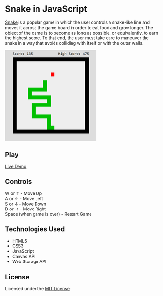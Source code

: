 # Snake in JavaScript
[Snake](https://en.wikipedia.org/wiki/Snake_(video_game_genre)) is a popular game in which the user controls a snake-like line and moves it across the game board in order to eat food and grow longer. The object of the game is to become as long as possible, or equivalently, to earn the highest score. To that end, the user must take care to maneuver the snake in a way that avoids colliding with itself or with the outer walls.

<img src="/images/snake.png" alt="A game of Snake being played" width="300px" height="300px">

## Play
[Live Demo](https://universe-one.github.io/Snake/)

## Controls
W or &#8593; - Move Up  
A or &#8592; - Move Left  
S or &#8595; - Move Down  
D or &#8594; - Move Right  
Space (when game is over) - Restart Game

## Technologies Used
* HTML5
* CSS3
* JavaScript
* Canvas API
* Web Storage API

## License
Licensed under the [MIT License](LICENSE)